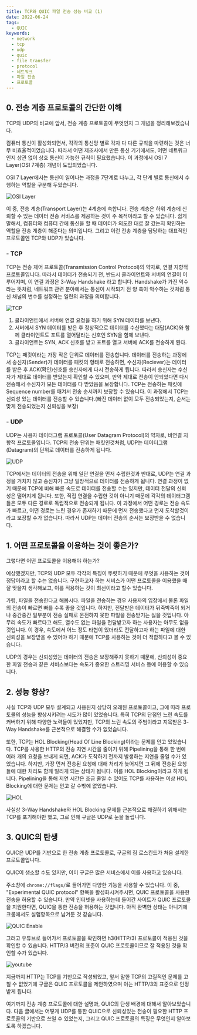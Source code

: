 ```yaml
---
title: TCP와 QUIC 파일 전송 성능 비교 (1)
date: 2022-06-24
tags:
  - QUIC
keywords:
  - network
  - tcp
  - udp
  - quic
  - file transfer
  - protocol
  - 네트워크
  - 파일 전송
  - 프로토콜
---
```


## 0. 전송 계층 프로토콜의 간단한 이해

TCP와 UDP의 비교에 앞서, 전송 계층 프로토콜이 무엇인지 그 개념을 정리해보겠습니다.

컴퓨터 통신이 활성화되면서, 각각의 통신망 별로 각자 다 다른 규칙을 마련하는 것은 너무 비효율적이었습니다. 따라서 어떤 제조사에서 만든 통신 기기에서도, 어떤 네트워크인지 상관 없이 상호 통신이 가능한 규칙이 필요했습니다. 이 과정에서 OSI 7 Layer(OSI 7계층) 개념이 도입되었습니다.

OSI 7 Layer에서는 통신이 일어나는 과정을 7단계로 나누고, 각 단계 별로 통신에서 수행하는 역할을 구분해 두었습니다.

![OSI Layer](1.png)

이 중, 전송 계층(Transport Layer)는 4계층에 속합니다. 전송 계층은 하위 계층에 신뢰할 수 있는 데이터 전송 서비스를 제공하는 것이 주 목적이라고 할 수 있습니다. 쉽게 말해서, 컴퓨터와 컴퓨터 간에 통신을 할 때 데이터가 의도한 대로 잘 갔는지 확인하는 역할을 전송 계층이 해준다는 의미입니다. 그리고 이런 전송 계층을 담당하는 대표적인 프로토콜엔 TCP와 UDP가 있습니다.

### - TCP

TCP는 전송 제어 프로토콜(Transmission Control Protocol)의 약자로, 연결 지향적 프로토콜입니다. 따라서 데이터가 전송되기 전, 반드시 클라이언트와 서버의 연결이 이루어지며, 이 연결 과정은 3-Way Handshake 라고 합니다. Handshake가 가진 악수라는 뜻처럼, 네트워크 관련 분야에서는 통신이 시작되기 전 양 측이 악수하는 것처럼 통신 채널의 변수를 설정하는 일련의 과정을 의미합니다. 

![TCP](2.png)

1. 클라이언트에서 서버에 연결 요청을 하기 위해 SYN 데이터를 보낸다. 
2. 서버에서 SYN 데이터를 받은 후 정상적으로 데이터를 수신했다는 대답(ACK)와 함께 클라이언트도 포트를 열어달라는 신호인 SYN을 함께 보낸다.
3. 클라이언트는 SYN, ACK 신호를 받고 포트를 열고 서버에 ACK를 전송하게 된다.

TCP는 패킷이라는 가장 작은 단위로 데이터를 전송합니다. 데이터를 전송하는 과정에서 송신자(Sender)가 데이터를 패킷의 형태로 전송하면, 수신자(Reciever)는 데이터를 받은 후 ACK(확인)신호를 송신자에게 다시 전송하게 됩니다. 따라서 송신자는 수신자가 제대로 데이터를 받았는지 확인할 수 있으며, 만약 제대로 전송이 안되었다면 다시 전송해서 수신자가 모든 데이터를 다 받았음을 보장합니다. TCP는 전송하는 패킷에 Sequence number를 매겨서 전송 순서까지 보장할 수 있습니다. 이 과정에서 TCP는 신뢰성 있는 데이터를 전송할 수 있습니다.(빠진 데이터 없이 모두 전송되었는지, 순서는 맞게 전송되었는지 신뢰성을 보장)

### - UDP

UDP는 사용자 데이터그램 프로토콜(User Datagram Protocol)의 약자로, 비연결 지향적 프로토콜입니다. TCP의 전송 단위는 패킷인것처럼, UDP는 데이터그램(Datagram)의 단위로 데이터를 전송하게 됩니다.

![UDP](3.png)

TCP에서는 데이터의 전송을 위해 일단 연결을 먼저 수립한것과 반대로, UDP는 연결 과정을 거치지 않고 송신자가 그냥 일방적으로 데이터를 전송하게 됩니다. 연결 과정이 없기 때문에 TCP에 비해 빠른 속도로 데이터를 전송할 수는 있지만, 데이터 전달의 신뢰성은 떨어지게 됩니다. 또한, 직접 연결을 수립한 것이 아니기 때문에 각각의 데이터그램들은 모두 다른 경로로 독립적으로 전송되게 됩니다. 이 과정에서 어떤 경로는 전송 속도가 빠르고, 어떤 경로는 느린 경우가 존재하기 때문에 먼저 전송했다고 먼저 도착할것이라고 보장할 수가 없습니다. 따라서 UDP는 데이터 전송의 순서는 보장받을 수 없습니다.

## 1. 어떤 프로토콜을 이용하는 것이 좋은가?

그렇다면 어떤 프로토콜을 이용해야 하는가?

예상했겠지만, TCP와 UDP 모두 각각의 특징이 뚜렷하기 때문에 무엇을 사용하는 것이 정답이라고 할 수는 없습니다. 구현하고자 하는 서비스가 어떤 프로토콜을 이용했을 때 잘 맞을지 생각해보고, 이를 적용하는 것이 최선이라고 할수 있습니다. 

가령, 파일을 전송한다고 해봅시다. 파일을 전송하는 경우 사용자의 입장에서 물론 파일의 전송이 빠르면 빠를 수록 좋을 것입니다. 하지만, 전달받은 데이터가 뒤죽박죽이 되거나 중간중간 일부분이 전송 실패로 온전하지 못한 파일을 전송받기는 싫을 것입니다. 아무리 속도가 빠르다고 해도, 열수도 없는 파일을 전달받고자 하는 사용자는 아무도 없을 것입니다. 이 경우, 속도에서 어느 정도 타협이 있더라도 전달하고자 하는 파일에 대한 신뢰성을 보장받을 수 있어야 하기 때문에 TCP를 사용하는 것이 더 적합하다고 볼 수 있습니다.

UDP의 경우는 신뢰성있는 데이터의 전송은 보장해주지 못하기 때문에, 신뢰성이 중요한 파일 전송과 같은 서비스보다는 속도가 중요한 스트리밍 서비스 등에 이용할 수 있습니다.

## 2. 성능 향상?

사실 TCP와 UDP 모두 설계되고 사용된지 상당히 오래된 프로토콜이고, 그에 따라 프로토콜의 성능을 향상시키려는 시도가 많이 있었습니다. 특히 TCP의 단점인 느린 속도를 커버하기 위해 다양한 노력들이 있었지만, TCP의 느린 속도의 주범이라고 지목받은 3-Way Handshake를 근본적으로 해결할 수가 없었습니다.

또한, TCP는 HOL Blocking(Head Of Line Blocking)이라는 문제를 안고 있었습니다. TCP를 사용한 HTTP의 전송 지연 시간을 줄이기 위해 Pipelining을 통해 한 번에 여러 개의 요청을 보내게 되면, ACK가 도착하기 전까지 발생하는 지연을 줄일 수가 있었습니다. 하지만, 가장 먼저 전송된 요청에 대해 처리가 늦어지면 그 뒤에 전송된 요청들에 대한 처리도 함께 밀리게 되는 상태가 됩니다. 이를 HOL Blocking이라고 하게 됩니다. Pipelining을 통해 지연 시간은 조금 줄일 수 있어도 TCP를 사용하는 이상 HOL Blocking에 대한 문제는 안고 갈 수밖에 없었습니다.

![HOL](4.png)

사실상 3-Way Handshake와 HOL Blocking 문제를 근본적으로 해결하기 위해서는 TCP를 포기해야만 했고, 그로 인해 구글은 UDP로 눈을 돌립니다.

## 3. QUIC의 탄생

QUIC은 UDP를 기반으로 한 전송 계층 프로토콜로, 구글의 짐 로스킨드가 처음 설계한 프로토콜입니다.

QUIC이 생소할 수도 있지만, 이미 구글은 많은 서비스에서 이를 사용하고 있습니다.

주소창에 `chrome://flags/`로 들어가면 다양한 기능을 사용할 수 있습니다. 이 중, "Experimental QUIC protocol" 항목을 활성화시켜주시면, QUIC 프로토콜을 사용한 전송을 허용할 수 있습니다. 만약 인터넷을 사용하는데 들어간 사이트가 QUIC 프로토콜을 지원한다면, QUIC을 통한 전송을 허용하는 것입니다. 아직 완벽한 상태는 아니기에 크롬에서도 실험항목으로 남겨둔 것 같습니다.

![QUIC Enable](5.png)

그러고 유튜브로 들어가서 프로토콜을 확인하면 h3(HTTP/3) 프로토콜이 적용된 것을 확인할 수 있습니다. HTTP/3 버전의 표준이 QUIC 프로토콜이므로 잘 적용된 것을 확인할 수가 있습니다.

![youtube](6.png)

지금까지 HTTP는 TCP를 기반으로 작성되었고, 앞서 말한 TCP의 고질적인 문제를 고칠 수 없었기에 구글은 QUIC 프로토콜을 제안하였으며 이는 HTTP/3의 표준으로 인정받게 됩니다.

여기까지 전송 계층 프로토콜에 대한 설명과, QUIC의 탄생 배경에 대해서 알아보았습니다. 다음 글에서는 어떻게 UDP를 통한 QUIC으로 신뢰성있는 전송이 필요한 HTTP 프로토콜의 기반으로 쓰일 수 있었는지, 그리고 QUIC 프로토콜의 특징은 무엇인지 알아보도록 하겠습니다.